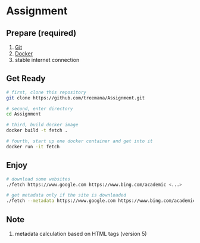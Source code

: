 # Assignment

## Prepare (required)

1. [Git](https://git-scm.com/)
2. [Docker](https://www.docker.com/)
3. stable internet connection

## Get Ready

```bash
# first, clone this repository
git clone https://github.com/treemana/Assignment.git

# second, enter directory
cd Assignment

# third, build docker image
docker build -t fetch .

# fourth, start up one docker container and get into it
docker run -it fetch
```

## Enjoy

```bash
# download some websites
./fetch https://www.google.com https://www.bing.com/academic <...>

# get metadata only if the site is downloaded
./fetch --metadata https://www.google.com https://www.bing.com/academic <...>
```

## Note

1. metadata calculation based on HTML tags (version 5)
